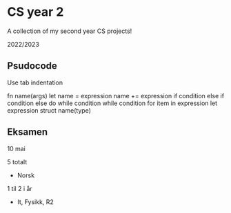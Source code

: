 # CS year 2
 A collection of my second year CS projects!

 2022/2023

## Psudocode
Use tab indentation

fn name(args)
    let name = expression
    name += expression
if condition
else if condition
else
do 
    while condition
while condition
for item in expression
let expression
struct 
    name(type)
    


## Eksamen
10 mai

5 totalt
* Norsk

1 til 2 i år
* It, Fysikk, R2
